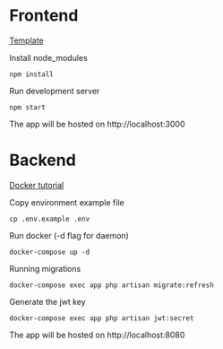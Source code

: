 # Frontend
[Template](https://dali110.github.io/react-material-admin/)

Install node_modules
```
npm install
```

Run development server
```
npm start
```

The app will be hosted on http://localhost:3000

# Backend

[Docker tutorial](https://www.digitalocean.com/community/tutorials/how-to-set-up-laravel-nginx-and-mysql-with-docker-compose-pt)


Copy environment example file
```
cp .env.example .env
```

Run docker (-d flag for daemon)
```
docker-compose up -d
```

Running migrations
```
docker-compose exec app php artisan migrate:refresh
```

Generate the jwt key
```
docker-compose exec app php artisan jwt:secret
```

The app will be hosted on http://localhost:8080
